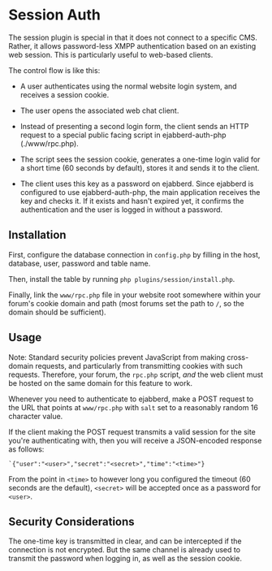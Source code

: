 Session Auth
============

The session plugin is special in that it does not connect to a specific CMS.
Rather, it allows password-less XMPP authentication based on an existing web
session. This is particularly useful to web-based clients.

The control flow is like this:

* A user authenticates using the normal website login system, and receives
  a session cookie.

* The user opens the associated web chat client.

* Instead of presenting a second login form, the client sends an HTTP request
  to a special public facing script in ejabberd-auth-php (./www/rpc.php).

* The script sees the session cookie, generates a one-time login valid for
  a short time (60 seconds by default), stores it and sends it to the client.

* The client uses this key as a password on ejabberd. Since ejabberd is configured
  to use ejabberd-auth-php, the main application receives the key and checks it.
  If it exists and hasn't expired yet, it confirms the authentication and the user
  is logged in without a password.

Installation
------------

First, configure the database connection in `config.php` by filling in the host,
database, user, password and table name.

Then, install the table by running `php plugins/session/install.php`.

Finally, link the `www/rpc.php` file in your website root somewhere within
your forum's cookie domain and path (most forums set the path to `/`, so the
domain should be sufficient).

Usage
-----

Note: Standard security policies prevent JavaScript from making cross-domain
requests, and particularly from transmitting cookies with such requests.
Therefore, your forum, the `rpc.php` script, *and* the web client must be hosted
on the same domain for this feature to work.

Whenever you need to authenticate to ejabberd, make a POST request to the URL
that points at `www/rpc.php` with `salt` set to a reasonably random 16 character
value.

If the client making the POST request transmits a valid session for the site you're
authenticating with, then you will receive a JSON-encoded response as follows:

    `{"user":"<user>","secret":"<secret>","time":"<time>"}

From the point in `<time>` to however long you configured the timeout
(60 seconds are the default), `<secret>` will be accepted once as a password
for `<user>`.

Security Considerations
-----------------------

The one-time key is transmitted in clear, and can be intercepted if the connection
is not encrypted. But the same channel is already used to transmit the password
when logging in, as well as the session cookie.
